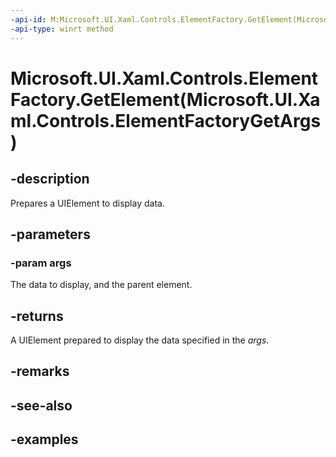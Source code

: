 ```yaml
---
-api-id: M:Microsoft.UI.Xaml.Controls.ElementFactory.GetElement(Microsoft.UI.Xaml.Controls.ElementFactoryGetArgs)
-api-type: winrt method
---
```


# Microsoft.UI.Xaml.Controls.ElementFactory.GetElement(Microsoft.UI.Xaml.Controls.ElementFactoryGetArgs)

<!--
public Windows.UI.Xaml.UIElement GetElement (Microsoft.UI.Xaml.Controls.ElementFactoryGetArgs args);
-->

## -description

Prepares a UIElement to display data.

## -parameters

### -param args

The data to display, and the parent element.

## -returns

A UIElement prepared to display the data specified in the _args_.

## -remarks

## -see-also

## -examples

